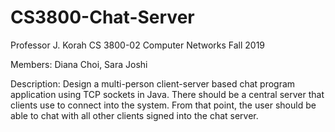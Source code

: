 # CS3800-Chat-Server

Professor J. Korah
CS 3800-02
Computer Networks
Fall 2019

Members:
Diana Choi, Sara Joshi

Description:
Design a multi-person client-server based chat program application using TCP sockets in Java. There should be a central server that clients use to connect into the system. From that point, the user should be able to chat with all other clients signed into the chat server.
